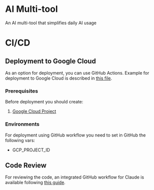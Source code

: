 # AI Multi-tool
An AI multi-tool that simplifies daily AI usage

# CI/CD 
## Deployment to Google Cloud
As an option for deployment, you can use GitHub Actions. 
Example for deployment to Google Cloud is described in [this file](./.github/workflows/google.yml).

### Prerequisites
Before deployment you should create:
1. [Google Cloud Project](https://cloud.google.com/resource-manager/docs/creating-managing-projects)

### Environments
For deployment using GitHub workflow you need to set in GitHub the following vars:
- GCP_PROJECT_ID

## Code Review
For reviewing the code, an integrated GitHub workflow for Claude is available following [this guide](https://docs.anthropic.com/en/docs/claude-code/github-actions).